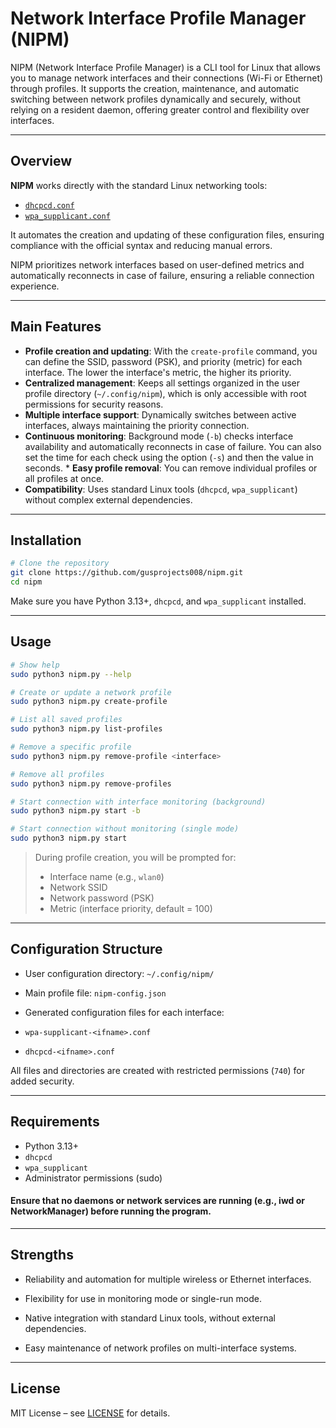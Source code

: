 # Network Interface Profile Manager (NIPM)

NIPM (Network Interface Profile Manager) is a CLI tool for Linux that allows you to manage network interfaces and their connections (Wi-Fi or Ethernet) through profiles.
It supports the creation, maintenance, and automatic switching between network profiles dynamically and securely, without relying on a resident daemon, offering greater control and flexibility over interfaces.

---

## Overview

**NIPM** works directly with the standard Linux networking tools:

* [`dhcpcd.conf`](https://wiki.archlinux.org/title/Dhcpcd)
* [`wpa_supplicant.conf`](https://wiki.archlinux.org/title/Wpa_supplicant)

It automates the creation and updating of these configuration files, ensuring compliance with the official syntax and reducing manual errors.

NIPM prioritizes network interfaces based on user-defined metrics and automatically reconnects in case of failure, ensuring a reliable connection experience.

---

## Main Features

* **Profile creation and updating**: With the `create-profile` command, you can define the SSID, password (PSK), and priority (metric) for each interface. The lower the interface's metric, the higher its priority.
* **Centralized management**: Keeps all settings organized in the user profile directory (`~/.config/nipm`), which is only accessible with root permissions for security reasons.
* **Multiple interface support**: Dynamically switches between active interfaces, always maintaining the priority connection.
* **Continuous monitoring**: Background mode (`-b`) checks interface availability and automatically reconnects in case of failure. You can also set the time for each check using the option (`-s`) and then the value in seconds. * **Easy profile removal**: You can remove individual profiles or all profiles at once.
* **Compatibility**: Uses standard Linux tools (`dhcpcd`, `wpa_supplicant`) without complex external dependencies.

---

## Installation

```bash
# Clone the repository
git clone https://github.com/gusprojects008/nipm.git
cd nipm
````

Make sure you have Python 3.13+, `dhcpcd`, and `wpa_supplicant` installed.

---

## Usage

```bash
# Show help
sudo python3 nipm.py --help

# Create or update a network profile
sudo python3 nipm.py create-profile

# List all saved profiles
sudo python3 nipm.py list-profiles

# Remove a specific profile
sudo python3 nipm.py remove-profile <interface>

# Remove all profiles
sudo python3 nipm.py remove-profiles

# Start connection with interface monitoring (background)
sudo python3 nipm.py start -b

# Start connection without monitoring (single mode)
sudo python3 nipm.py start
```

> During profile creation, you will be prompted for:
>
> * Interface name (e.g., `wlan0`)
> * Network SSID
> * Network password (PSK)
> * Metric (interface priority, default = 100)

---

## Configuration Structure

* User configuration directory: `~/.config/nipm/`
* Main profile file: `nipm-config.json`
* Generated configuration files for each interface:

* `wpa-supplicant-<ifname>.conf`
* `dhcpcd-<ifname>.conf`

All files and directories are created with restricted permissions (`740`) for added security.

---

## Requirements

* Python 3.13+
* `dhcpcd`
* `wpa_supplicant`
* Administrator permissions (sudo)

#### Ensure that no daemons or network services are running (e.g., iwd or NetworkManager) before running the program.

---

## Strengths

* Reliability and automation for multiple wireless or Ethernet interfaces.

* Flexibility for use in monitoring mode or single-run mode.
* Native integration with standard Linux tools, without external dependencies.
* Easy maintenance of network profiles on multi-interface systems.

---

## License

MIT License – see [LICENSE](LICENSE) for details.
